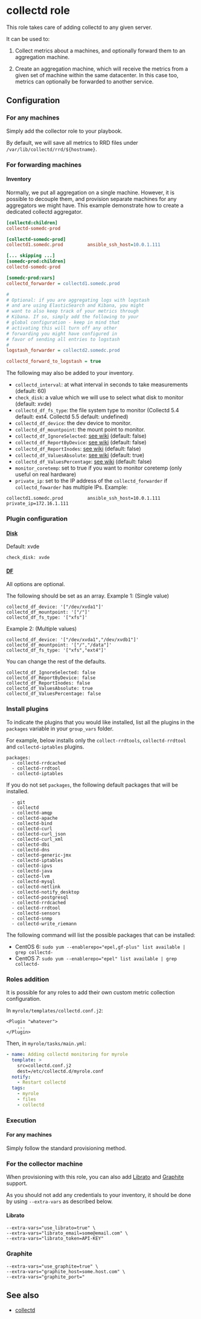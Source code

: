 collectd role
===============

This role takes care of adding collectd to any given server.

It can be used to:

1. Collect metrics about a machines, and optionally forward them to an aggregation machine.

2. Create an aggregation machine, which will receive the metrics from a given set of machine within the same datacenter.
   In this case too, metrics can optionally be forwarded to another service.

Configuration
--------------

### For any machines

Simply add the collector role to your playbook.

By default, we will save all metrics to RRD files under `/var/lib/collectd/rrd/${hostname}`.

### For forwarding machines

#### Inventory

Normally, we put all aggregation on a single machine.
However, it is possible to decouple them, and provision separate machines for any aggregators we might have.
This example demonstrate how to create a dedicated collectd aggregator.

```ini
[collectd:children]
collectd-somedc-prod

[collectd-somedc-prod]
collectd1.somedc.prod         ansible_ssh_host=10.0.1.111

[... skipping ...]
[somedc-prod:children]
collectd-somedc-prod

[somedc-prod:vars]
collectd_forwarder = collectd1.somedc.prod

#
# Optional: if you are aggregating logs with logstash
# and are using ElasticSearch and Kibana, you might
# want to also keep track of your metrics through
# Kibana. If so, simply add the following to your
# global configuration - keep in mind that
# activating this will turn off any other
# forwarding you might have configured in
# favor of sending all entries to logstash
#
logstash_forwarder = collectd2.somedc.prod

collectd_forward_to_logstash = true
```

The following may also be added to your inventory.

* `collectd_interval`: at what interval in seconds to take measurements (default: 60)
* `check_disk`: a value which we will use to select what disk to monitor (default: xvde)
* `collectd_df_fs_type`: the file system type to monitor (Collectd 5.4 default: ext4. Collectd 5.5 default: undefined)
* `collectd_df_device`: the dev device to monitor.
* `collectd_df_mountpoint`: the mount point to monitor.
* `collectd_df_IgnoreSelected`: [see wiki](https://collectd.org/wiki/index.php/Plugin:DF#Parameters) (default: false)
* `collectd_df_ReportByDevice`: [see wiki](https://collectd.org/wiki/index.php/Plugin:DF#Parameters) (default: false)
* `collectd_df_ReportInodes`: [see wiki](https://collectd.org/wiki/index.php/Plugin:DF#Parameters) (default: false)
* `collectd_df_ValuesAbsolute`: [see wiki](https://collectd.org/wiki/index.php/Plugin:DF#Parameters) (default: true)
* `collectd_df_ValuesPercentage`: [see wiki](https://collectd.org/wiki/index.php/Plugin:DF#Parameters) (default: false)
* `monitor_coretemp`: set to true if you want to monitor coretemp (only useful on real hardware)
* `private_ip`: set to the IP address of the `collectd_forwarder` if `collectd_fowarder` has multiple IPs. Example:
```
collectd1.somedc.prod         ansible_ssh_host=10.0.1.111   private_ip=172.16.1.111
```

### Plugin configuration

#### [Disk](https://collectd.org/wiki/index.php/Plugin:Disk)


Default: xvde

```
check_disk: xvde
```

#### [DF](https://collectd.org/wiki/index.php/Plugin:DF)

All options are optional.

The following should be set as an array.
Example 1: (Single value)
```
collectd_df_device: '["/dev/xvda1"]'
collectd_df_mountpoint: '["/"]'
collectd_df_fs_type: '["xfs"]'
```
Example 2: (Multiple values)
```
collectd_df_device: '["/dev/xvda1","/dev/xvdb1"]'
collectd_df_mountpoint: '["/","/data"]'
collectd_df_fs_type: '["xfs","ext4"]'
```

You can change the rest of the defaults.
```
collectd_df_IgnoreSelected: false
collectd_df_ReportByDevice: false
collectd_df_ReportInodes: false
collectd_df_ValuesAbsolute: true
collectd_df_ValuesPercentage: false
```

### Install plugins

To indicate the plugins that you would like installed, list all the plugins in the `packages` variable in 
your `group_vars` folder.

For example, below installs only the `collect-rrdtools`, `collectd-rrdtool` and `collectd-iptables` plugins.

```
packages:
  - collectd-rrdcached
  - collectd-rrdtool
  - collectd-iptables
```

If you do not set `packages`, the following default packages that will be installed.

```
  - git
  - collectd
  - collectd-amqp
  - collectd-apache
  - collectd-bind
  - collectd-curl
  - collectd-curl_json
  - collectd-curl_xml
  - collectd-dbi
  - collectd-dns
  - collectd-generic-jmx
  - collectd-iptables
  - collectd-ipvs
  - collectd-java
  - collectd-lvm
  - collectd-mysql
  - collectd-netlink
  - collectd-notify_desktop
  - collectd-postgresql
  - collectd-rrdcached
  - collectd-rrdtool
  - collectd-sensors
  - collectd-snmp
  - collectd-write_riemann
```

The following command will list the possible packages that can be installed:

  - CentOS 6: `sudo yum --enablerepo="epel,gf-plus" list available | grep collectd-`
  - CentOS 7: `sudo yum --enablerepo="epel" list available | grep collectd-`


### Roles addition

It is possible for any roles to add their own custom metric collection configuration.

In `myrole/templates/collectd.conf.j2`:

```
<Plugin "whatever">
    ...
</Plugin>
```

Then, in `myrole/tasks/main.yml`:

```yaml
- name: Adding collectd monitoring for myrole
  template: >
    src=collectd.conf.j2
    dest=/etc/collectd.d/myrole.conf
  notify:
    - Restart collectd
  tags:
    - myrole
    - files
    - collectd
```

### Execution

#### For any machines

Simply follow the standard provisioning method.

### For the collector machine

When provisioning with this role, you can also add
[Librato](https://www.librato.com/) and
[Graphite](http://graphite.wikidot.com/) support.

As you should not add any credentials to your inventory,
it should be done by using `--extra-vars` as described below.

#### Librato 

```
--extra-vars="use_librato=true" \
--extra-vars="librato_email=some@email.com" \
--extra-vars="librato_token=API-KEY"
```

### Graphite

```
--extra-vars="use_graphite=true" \
--extra-vars="graphite_host=some.host.com" \
--extra-vars="graphite_port="
```

See also
--------

* [collectd](http://collectd.org/)
